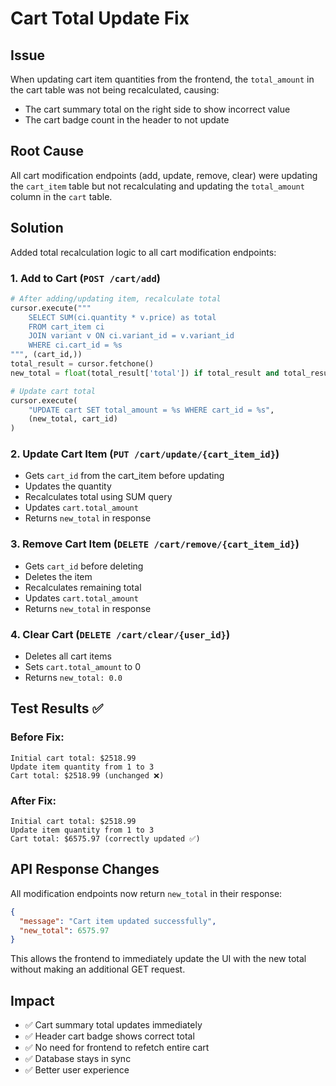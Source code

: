 # Cart Total Update Fix

## Issue

When updating cart item quantities from the frontend, the `total_amount` in the cart table was not being recalculated, causing:

- The cart summary total on the right side to show incorrect value
- The cart badge count in the header to not update

## Root Cause

All cart modification endpoints (add, update, remove, clear) were updating the `cart_item` table but not recalculating and updating the `total_amount` column in the `cart` table.

## Solution

Added total recalculation logic to all cart modification endpoints:

### 1. **Add to Cart** (`POST /cart/add`)

```python
# After adding/updating item, recalculate total
cursor.execute("""
    SELECT SUM(ci.quantity * v.price) as total
    FROM cart_item ci
    JOIN variant v ON ci.variant_id = v.variant_id
    WHERE ci.cart_id = %s
""", (cart_id,))
total_result = cursor.fetchone()
new_total = float(total_result['total']) if total_result and total_result['total'] else 0.0

# Update cart total
cursor.execute(
    "UPDATE cart SET total_amount = %s WHERE cart_id = %s",
    (new_total, cart_id)
)
```

### 2. **Update Cart Item** (`PUT /cart/update/{cart_item_id}`)

- Gets `cart_id` from the cart_item before updating
- Updates the quantity
- Recalculates total using SUM query
- Updates `cart.total_amount`
- Returns `new_total` in response

### 3. **Remove Cart Item** (`DELETE /cart/remove/{cart_item_id}`)

- Gets `cart_id` before deleting
- Deletes the item
- Recalculates remaining total
- Updates `cart.total_amount`
- Returns `new_total` in response

### 4. **Clear Cart** (`DELETE /cart/clear/{user_id}`)

- Deletes all cart items
- Sets `cart.total_amount` to 0
- Returns `new_total: 0.0`

## Test Results ✅

### Before Fix:

```
Initial cart total: $2518.99
Update item quantity from 1 to 3
Cart total: $2518.99 (unchanged ❌)
```

### After Fix:

```
Initial cart total: $2518.99
Update item quantity from 1 to 3
Cart total: $6575.97 (correctly updated ✅)
```

## API Response Changes

All modification endpoints now return `new_total` in their response:

```json
{
  "message": "Cart item updated successfully",
  "new_total": 6575.97
}
```

This allows the frontend to immediately update the UI with the new total without making an additional GET request.

## Impact

- ✅ Cart summary total updates immediately
- ✅ Header cart badge shows correct total
- ✅ No need for frontend to refetch entire cart
- ✅ Database stays in sync
- ✅ Better user experience
